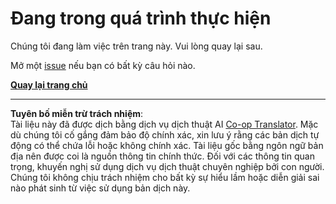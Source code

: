 <!--
CO_OP_TRANSLATOR_METADATA:
{
  "original_hash": "ea9f0804bd62f46d9808e953ec7fc459",
  "translation_date": "2025-08-27T21:57:42+00:00",
  "source_file": "_404.md",
  "language_code": "vi"
}
-->
# Đang trong quá trình thực hiện

Chúng tôi đang làm việc trên trang này. Vui lòng quay lại sau.

Mở một [issue](https://github.com/microsoft/Web-Dev-For-Beginners/issues/new/choose) nếu bạn có bất kỳ câu hỏi nào.

**[Quay lại trang chủ](../../../../../../..)**

---

**Tuyên bố miễn trừ trách nhiệm**:  
Tài liệu này đã được dịch bằng dịch vụ dịch thuật AI [Co-op Translator](https://github.com/Azure/co-op-translator). Mặc dù chúng tôi cố gắng đảm bảo độ chính xác, xin lưu ý rằng các bản dịch tự động có thể chứa lỗi hoặc không chính xác. Tài liệu gốc bằng ngôn ngữ bản địa nên được coi là nguồn thông tin chính thức. Đối với các thông tin quan trọng, khuyến nghị sử dụng dịch vụ dịch thuật chuyên nghiệp bởi con người. Chúng tôi không chịu trách nhiệm cho bất kỳ sự hiểu lầm hoặc diễn giải sai nào phát sinh từ việc sử dụng bản dịch này.